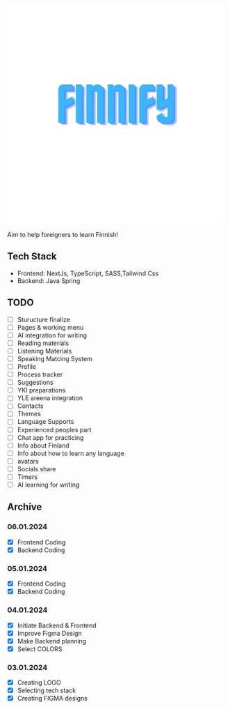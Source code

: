 ![Finnify Logo](public/images/logo_without_bg.png)

Aim to help foreigners to learn Finnish!

## Tech Stack

- Frontend: NextJs, TypeScript, SASS,Tailwind Css
- Backend: Java Spring

## TODO

- [ ] Sturucture finalize
- [ ] Pages & working menu
- [ ] AI integration for writing
- [ ] Reading materials
- [ ] Listening Materials
- [ ] Speaking Matcing System
- [ ] Profile
- [ ] Process tracker
- [ ] Suggestions
- [ ] YKI preparations
- [ ] YLE areena integration
- [ ] Contacts
- [ ] Themes
- [ ] Language Supports
- [ ] Experienced peoples part
- [ ] Chat app for practicing
- [ ] Info about Finland
- [ ] Info about how to learn any language
- [ ] avatars
- [ ] Socials share
- [ ] Timers
- [ ] AI learning for writing

## Archive

### 06.01.2024

- [x] Frontend Coding
- [x] Backend Coding

### 05.01.2024

- [x] Frontend Coding
- [x] Backend Coding

### 04.01.2024

- [x] Initiate Backend & Frontend
- [x] Improve Figma Design
- [x] Make Backend planning
- [x] Select COLORS

### 03.01.2024

- [x] Creating LOGO
- [x] Selecting tech stack
- [x] Creating FIGMA designs
